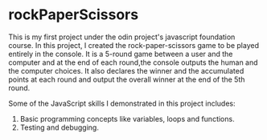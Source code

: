 # rockPaperScissors
This is my first project under the odin project's javascript foundation course. In this project, I created the rock-paper-scissors game to be played entirely in the console. It is a 5-round game between a user and the computer and at the end of each round,the console outputs the human and the computer choices. It also declares the winner and the accumulated points at each round and output the overall winner at the end of the 5th round.

Some of the JavaScript skills I demonstrated in this project includes:
1. Basic programming concepts like variables, loops and functions.
2. Testing and debugging.